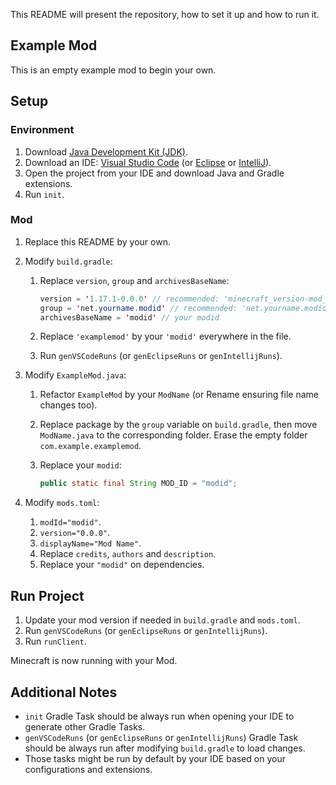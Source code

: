 This README will present the repository, how to set it up and how to run it.

## Example Mod

This is an empty example mod to begin your own.

## Setup

### Environment

1. Download [Java Development Kit (JDK)](https://www.oracle.com/java/technologies/downloads/).
2. Download an IDE: [Visual Studio Code](https://code.visualstudio.com/) (or [Eclipse](https://www.eclipse.org/downloads/) or [IntelliJ](https://www.jetbrains.com/idea/download/#section=windows)).
3. Open the project from your IDE and download Java and Gradle extensions.
4. Run `init`.

### Mod

1. Replace this README by your own.
2. Modify `build.gradle`:

    1. Replace `version`, `group` and `archivesBaseName`:

        ```java
        version = '1.17.1-0.0.0' // recommended: 'minecraft_version-mod_version'
        group = 'net.yourname.modid' // recommended: 'net.yourname.modid'
        archivesBaseName = 'modid' // your modid
        ```

    2. Replace `'examplemod'` by your `'modid'` everywhere in the file.
    3. Run `genVSCodeRuns` (or `genEclipseRuns` or `genIntellijRuns`).

3. Modify `ExampleMod.java`:

    1. Refactor `ExampleMod` by your `ModName` (or Rename ensuring file name changes too).
    2. Replace package by the `group` variable on `build.gradle`, then move `ModName.java` to the corresponding folder. Erase the empty folder `com.example.examplemod`.
    3. Replace your `modid`:

        ```java
        public static final String MOD_ID = "modid";
        ```

4. Modify `mods.toml`:

    1. `modId="modid"`.
    2. `version="0.0.0"`.
    3. `displayName="Mod Name"`.
    4. Replace `credits`, `authors` and `description`.
    5. Replace your `"modid"` on dependencies.

## Run Project

1. Update your mod version if needed in `build.gradle` and `mods.toml`.
2. Run `genVSCodeRuns` (or `genEclipseRuns` or `genIntellijRuns`).
3. Run `runClient`.

Minecraft is now running with your Mod.

## Additional Notes

-   `init` Gradle Task should be always run when opening your IDE to generate other Gradle Tasks.
-   `genVSCodeRuns` (or `genEclipseRuns` or `genIntellijRuns`) Gradle Task should be always run after modifying `build.gradle` to load changes.
-   Those tasks might be run by default by your IDE based on your configurations and extensions.
